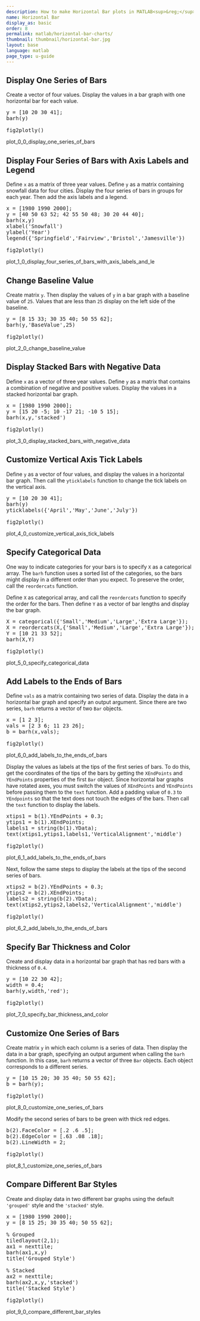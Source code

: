 ```yaml
---
description: How to make Horizontal Bar plots in MATLAB<sup>&reg;</sup> with Plotly.
name: Horizontal Bar
display_as: basic
order: 8
permalink: matlab/horizontal-bar-charts/
thumbnail: thumbnail/horizontal-bar.jpg
layout: base
language: matlab
page_type: u-guide
---
```


## Display One Series of Bars

Create a vector of four values. Display the values in a bar graph with one horizontal bar for each value.

<pre class="mcode">
y = [10 20 30 41];
barh(y)

fig2plotly()
</pre>

plot_0_0_display_one_series_of_bars



<!--------------------- EXAMPLE BREAK ------------------------->

## Display Four Series of Bars with Axis Labels and Legend

Define `x` as a matrix of three year values. Define `y` as a matrix containing snowfall data for four cities. Display the four series of bars in groups for each year. Then add the axis labels and a legend.

<pre class="mcode">
x = [1980 1990 2000];
y = [40 50 63 52; 42 55 50 48; 30 20 44 40];
barh(x,y)
xlabel('Snowfall')
ylabel('Year')
legend({'Springfield','Fairview','Bristol','Jamesville'})

fig2plotly()
</pre>

plot_1_0_display_four_series_of_bars_with_axis_labels_and_le



<!--------------------- EXAMPLE BREAK ------------------------->

## Change Baseline Value

Create matrix `y`. Then display the values of `y` in a bar graph with a baseline value of `25`. Values that are less than `25` display on the left side of the baseline.

<pre class="mcode">
y = [8 15 33; 30 35 40; 50 55 62];
barh(y,'BaseValue',25)

fig2plotly()
</pre>

plot_2_0_change_baseline_value



<!--------------------- EXAMPLE BREAK ------------------------->

## Display Stacked Bars with Negative Data

Define `x` as a vector of three year values. Define `y` as a matrix that contains a combination of negative and positive values. Display the values in a stacked horizontal bar graph. 

<pre class="mcode">
x = [1980 1990 2000];
y = [15 20 -5; 10 -17 21; -10 5 15];
barh(x,y,'stacked')

fig2plotly()
</pre>

plot_3_0_display_stacked_bars_with_negative_data



<!--------------------- EXAMPLE BREAK ------------------------->

## Customize Vertical Axis Tick Labels

Define `y` as a vector of four values, and display the values in a horizontal bar graph. Then call the `yticklabels` function to change the tick labels on the vertical axis.

<pre class="mcode">
y = [10 20 30 41];
barh(y)
yticklabels({'April','May','June','July'})

fig2plotly()
</pre>

plot_4_0_customize_vertical_axis_tick_labels



<!--------------------- EXAMPLE BREAK ------------------------->

## Specify Categorical Data

One way to indicate categories for your bars is to specify `X` as a categorical array. The `barh` function uses a sorted list of the categories, so the bars might display in a different order than you expect. To preserve the order, call the `reordercats` function.

Define `X` as categorical array, and call the `reordercats` function to specify the order for the bars. Then define `Y` as a vector of bar lengths and display the bar graph.

<pre class="mcode">
X = categorical({'Small','Medium','Large','Extra Large'});
X = reordercats(X,{'Small','Medium','Large','Extra Large'});
Y = [10 21 33 52];
barh(X,Y)

fig2plotly()
</pre>

plot_5_0_specify_categorical_data



<!--------------------- EXAMPLE BREAK ------------------------->

## Add Labels to the Ends of Bars

Define `vals` as a matrix containing two series of data. Display the data in a horizontal bar graph and specify an output argument. Since there are two series, `barh` returns a vector of two `Bar` objects.

<pre class="mcode">
x = [1 2 3];
vals = [2 3 6; 11 23 26];
b = barh(x,vals);

fig2plotly()
</pre>

plot_6_0_add_labels_to_the_ends_of_bars

Display the values as labels at the tips of the first series of bars. To do this, get the coordinates of the tips of the bars by getting the `XEndPoints` and `YEndPoints` properties of the first `Bar` object. Since horizontal bar graphs have rotated axes, you must switch the values of `XEndPoints` and `YEndPoints` before passing them to the `text` function. Add a padding value of `0.3` to `YEndpoints` so that the text does not touch the edges of the bars. Then call the `text` function to display the labels.

<pre class="mcode">
xtips1 = b(1).YEndPoints + 0.3;
ytips1 = b(1).XEndPoints;
labels1 = string(b(1).YData);
text(xtips1,ytips1,labels1,'VerticalAlignment','middle')

fig2plotly()
</pre>

plot_6_1_add_labels_to_the_ends_of_bars

Next, follow the same steps to display the labels at the tips of the second series of bars.

<pre class="mcode">
xtips2 = b(2).YEndPoints + 0.3;
ytips2 = b(2).XEndPoints;
labels2 = string(b(2).YData);
text(xtips2,ytips2,labels2,'VerticalAlignment','middle')

fig2plotly()
</pre>

plot_6_2_add_labels_to_the_ends_of_bars



<!--------------------- EXAMPLE BREAK ------------------------->

## Specify Bar Thickness and Color

Create and display data in a horizontal bar graph that has red bars with a thickness of `0.4`.

<pre class="mcode">
y = [10 22 30 42];
width = 0.4;
barh(y,width,'red');

fig2plotly()
</pre>

plot_7_0_specify_bar_thickness_and_color



<!--------------------- EXAMPLE BREAK ------------------------->

## Customize One Series of Bars

Create matrix `y` in which each column is a series of data. Then display the data in a bar graph, specifying an output argument when calling the `barh` function. In this case, `barh` returns a vector of three `Bar` objects. Each object corresponds to a different series.

<pre class="mcode">
y = [10 15 20; 30 35 40; 50 55 62];
b = barh(y);

fig2plotly()
</pre>

plot_8_0_customize_one_series_of_bars

Modify the second series of bars to be green with thick red edges.

<pre class="mcode">
b(2).FaceColor = [.2 .6 .5];
b(2).EdgeColor = [.63 .08 .18];
b(2).LineWidth = 2;

fig2plotly()
</pre>

plot_8_1_customize_one_series_of_bars



<!--------------------- EXAMPLE BREAK ------------------------->

## Compare Different Bar Styles

Create and display data in two different bar graphs using the default `'grouped'` style and the `'stacked'` style. 

<pre class="mcode">
x = [1980 1990 2000];
y = [8 15 25; 30 35 40; 50 55 62];

% Grouped
tiledlayout(2,1);
ax1 = nexttile;
barh(ax1,x,y)
title('Grouped Style')

% Stacked
ax2 = nexttile;
barh(ax2,x,y,'stacked')
title('Stacked Style')

fig2plotly()
</pre>

plot_9_0_compare_different_bar_styles



<!--------------------- EXAMPLE BREAK ------------------------->

